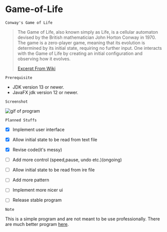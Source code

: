 # Game-of-Life
`Conway's Game of Life 
`

>The Game of Life, also known simply as Life, is a cellular automaton devised by the British mathematician John Horton Conway in 1970.
>The game is a zero-player game, meaning that its evolution is determined by its initial state, requiring no further input. One interacts with the Game of Life by creating an initial configuration and observing how it evolves.
>
>[Excerpt From Wiki](https://en.wikipedia.org/wiki/Conway%27s_Game_of_Life)

`Prerequisite`
- JDK version 13 or newer.
- JavaFX jdk version 12 or newer.

`Screenshot
`

![gif of program](https://imgur.com/0CRTpEK.gif)

`Planned Stuffs
`
- [x] Implement user interface
- [x] Allow initial state to be read from text file
- [x] Revise code(it's messy)
- [ ] Add more control (speed,pause, undo etc.)(ongoing)
- [ ] Allow initial state to be read from ire file
- [ ] Add more pattern
- [ ] Implement more nicer ui
- [ ] Release stable program


`Note`

This is a simple program and are not meant to be use professionally. There are much better program [here](https://sourceforge.net/projects/golly/).